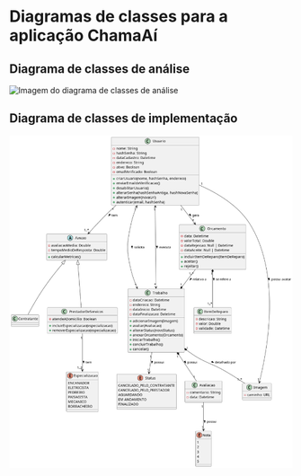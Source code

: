 # Diagramas de classes para a aplicação ChamaAí

## Diagrama de classes de análise
![Imagem do diagrama de classes de análise](Imagens/Classes_análise.png)

## Diagrama de classes de implementação
![Imagem do diagrama de classes de implementação](Imagens/Classes_implementação.png)